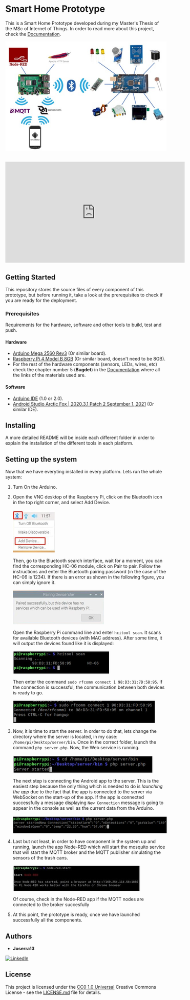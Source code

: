 # Smart Home Prototype

This is a Smart Home Prototype developed during my Master's Thesis of the MSc of Internet of Things. In order to read more about this project, check the [Documentation](Docs/).

![My Image](Docs/img/arch0.jpg)
<br><br>
<iframe width="560" height="315" src="https://www.youtube.com/embed/d47DDvllGbA" title="YouTube video player" frameborder="0" allow="accelerometer; autoplay; clipboard-write; encrypted-media; gyroscope; picture-in-picture; web-share" allowfullscreen></iframe>
<br>


## Getting Started

This repository stores the source files of every component of this prototype, but before running it, take a look at the prerequisites to check if you are ready for the deployment.

### Prerequisites

Requirements for the hardware, software and other tools to build, test and push.

#### Hardware

- [Arduino Mega 2560 Rev3](https://store.arduino.cc/products/arduino-mega-2560-rev3) (Or similar board).
- [Raspberry Pi 4 Model B 8GB](https://www.kubii.es/raspberry-pi-3-2-b/2955-raspberry-pi-4-modelo-b-8gb-3272496309050.html?src=raspberrypi) (Or similar board, doesn't need to be 8GB).
- For the rest of the hardware components (sensors, LEDs, wires, etc) check the chapter number 5 (**Bugdet**) in the [Documentation](Docs/) where all the links of the materials used are.

#### Software
- [Arduino IDE](https://docs.arduino.cc/software/ide-v2) (1.0 or 2.0).
- [Android Studio Arctic Fox | 2020.3.1 Patch 2 September 1, 2021](https://developer.android.com/studio/archive) (Or similar IDE).

## Installing

A more detailed README will be inside each different folder in order to explain the installation of the different tools in each platform.

## Setting up the system

Now that we have everyting installed in every platform. Lets run the whole system:

1. Turn On the Arduino.

2. Open the VNC desktop of the Raspberry Pi, click on the Bluetooth icon in the top right corner, and select Add Device.<br><br>
![BT(1)](./Docs/img/BT1.jpg)<br>

    Then, go to the Bluetooth search interface, wait for a moment, you can find the corresponding HC-06 module, click on Pair to pair. Follow the instructions and enter the Bluetooth pairing password (in the case of the HC-06 is 1234). If there is an error as shown in the following figure, you can simply ignore it.<br><br>
    ![BT(2)](./Docs/img/BT2.jpg)<br>

    Open the Raspberry Pi command line and enter `hcitool scan`. It scans for available Bluetooth devices (with MAC address). After some time, it will output the devices found like it is displayed:<br><br>
    ![BT(3)](./Docs/img/BT3.jpg)<br>

    Then enter the command `sudo rfcomm connect 1 98:D3:31:7D:58:95`. If the connection is successful, the communication between both devices is ready to go.<br><br>
    ![BT(4)](./Docs/img/BT4.jpg)<br>

3. Now, it is time to start the server. In order to do that, lets change the directory where the server is located, in my case: `/home/pi/Desktop/server/bin`. Once in the correct folder, launch the command `php server.php`. Now, the Web service is running.<br><br>
![server1](./Docs/img/server1.jpg)<br>

    The next step is connecting the Android app to the server. This is the easiest step because the only thing which is needed to do is *launching the app* due to the fact that the app is connected to the server via WebSocket on the start-up of the app. If the app is connected successfully a message displaying `New Connection` message is going to appear in the console as well as the current data from the Arduino.<br><br>
    ![server2](./Docs/img/server2.jpg)<br>

4. Last but not least, in order to have component in the system up and running, launch the app Node-RED which will start the mosquito service that will start the MQTT broker and the MQTT publisher simulating the sensors of the trash cans.<br><br>
![node1](./Docs/img/node1.jpg)<br>

    Of course, check in the Node-RED app if the MQTT nodes are connected to the broker succesfully

5. At this point, the prototype is ready, once we have launched successfully all the components.

## Authors

  - **Joserra13**

  [![LinkedIn][linkedin-shield]][linkedin-url]

## License

This project is licensed under the [CC0 1.0 Universal](LICENSE.md)
Creative Commons License - see the [LICENSE.md](LICENSE.md) file for
details.

[linkedin-shield]: https://img.shields.io/badge/-LinkedIn-black.svg?style=for-the-badge&logo=linkedin&colorB=555
[linkedin-url]: https://www.linkedin.com/in/jos%C3%A9-ram%C3%B3n-h-572a86234/
